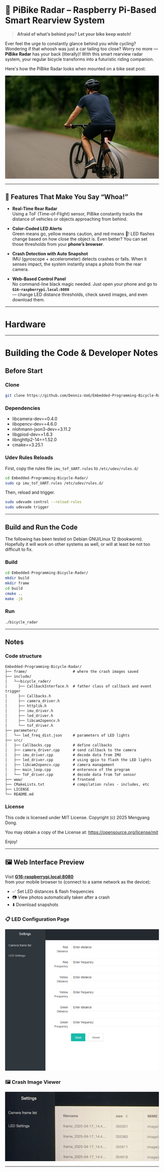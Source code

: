 # 🚴 PiBike Radar – Raspberry Pi-Based Smart Rearview System

> **Afraid of what’s behind you? Let your bike keep watch!**

Ever feel the urge to constantly glance behind you while cycling? Wondering if that whoosh was just a car tailing too close? Worry no more — **PiBike Radar** has your back (literally)! With this smart rearview radar system, your regular bicycle transforms into a futuristic riding companion.

Here's how the PiBike Radar looks when mounted on a bike seat post:

![Radar System Mounted on Seat Post](https://github.com/Dennis-UoG/Embedded-Programming-Bicycle-Radar/blob/Discussion/image2.png?raw=true)

---

## 🌟 Features That Make You Say “Whoa!”

- **Real-Time Rear Radar**  
  Using a ToF (Time-of-Flight) sensor, PiBike constantly tracks the distance of vehicles or objects approaching from behind.

- **Color-Coded LED Alerts**  
  Green means go, yellow means caution, and red means 🚨! LED flashes change based on how close the object is. Even better? You can set those thresholds from your **phone’s browser**.

- **Crash Detection with Auto Snapshot**  
  IMU (gyroscope + accelerometer) detects crashes or falls. When it senses impact, the system instantly snaps a photo from the rear camera.

- **Web-Based Control Panel**  
  No command-line black magic needed. Just open your phone and go to  
  **`G16-raspberrypi.local:8080`**  
  — change LED distance thresholds, check saved images, and even download them.

---

# Hardware

---

# Building the Code & Developer Notes

## Before Start

### Clone

```bash
git clone https://github.com/Dennis-UoG/Embedded-Programming-Bicycle-Radar.git
```

### Dependencies

- libcamera-dev==0.4.0
- libopencv-dev==4.6.0
- nlohmann-json3-dev==3.11.2
- libgpiod-dev==1.6.3
- libnghttp2-14==1.52.0
- cmake==3.25.1

### Udev Rules Reloads

First, copy the rules file ```imu_tof_UART.rules``` to ```/etc/udev/rules.d/```

```bash
cd Embedded-Programming-Bicycle-Radar/
sudo cp imu_tof_UART.rules /etc/udev/rules.d/
```

Then, reload and trigger.

```bash
sudo udevadm control --reload-rules
sudo udevadm trigger
```

---

## Build and Run the Code

The following has been tested on Debian GNU/Linux 12 (bookworm). Hopefully it will work on other systems as well, or will at least be not too difficult to fix.

### Build

```bash
cd Embedded-Programming-Bicycle-Radar/
mkdir build
mkdir frame
cd build
cmake ..
make -j8
```

### Run

```bash
./bicycle_radar
```

---

## Notes

### Code structure

```
Embedded-Programming-Bicycle-Radar/
├── frame/                     # where the crash images saved
├── include/
│   └──bicycle_rader/
│     ├── CallbackInterface.h  # father class of callback and event trigger
│     ├── Callbacks.h          
│     ├── camera_driver.h      
│     ├── httplib.h            
│     ├── imu_driver.h         
│     ├── led_driver.h         
│     ├── libcam2opencv.h      
│     └── tof_driver.h         
├── parameters/
│   └── led_freq_dist.json     # parameters of LED lights
├── src/
│   ├── Callbacks.cpp          # define callbacks
│   ├── camera_driver.cpp      # send callback to the camera
│   ├── imu_driver.cpp         # decode data from IMU
│   ├── led_driver.cpp         # using gpio to flash the LED lights
│   ├── libcam2opencv.cpp      # camera management
│   ├── main_loop.cpp          # enterence of the program
│   └── ToF_driver.cpp         # decode data from ToF sensor
├── www/                       # frontend
├── CMakeLists.txt             # compilation rules - includes, etc
├── LICENSE
└── README.md

```

### License

This code is licensed under MIT License. Copyright (c) 2025 Mengyang Dong.

You may obtain a copy of the License at: https://opensource.org/license/mit

Enjoy!

---

## 🖼️ Web Interface Preview

Visit **[G16-raspberrypi.local:8080](G16-raspberrypi.local:8080)**  
from your mobile browser to (connect to a same network as the device):

- ✅ Set LED distances & flash frequencies  
- 📷 View photos automatically taken after a crash  
- ⬇️ Download snapshots  

### 📋 LED Configuration Page

![LED Settings UI](https://github.com/Dennis-UoG/Embedded-Programming-Bicycle-Radar/blob/Discussion/9b778e2f8898382c3459d2d73b912c1.png?raw=true)

### 🖼️ Crash Image Viewer

![Crash Snapshot Viewer](https://github.com/Dennis-UoG/Embedded-Programming-Bicycle-Radar/blob/Discussion/8d53b3bb731af6d959f3bfb351efcc5.png?raw=true)

---



